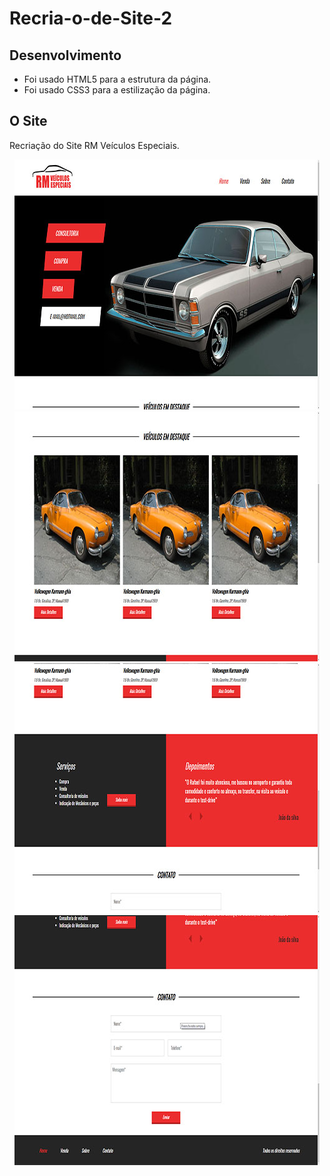 # Recria-o-de-Site-2
## Desenvolvimento
* Foi usado HTML5 para a estrutura da página.
* Foi usado CSS3 para a estilização da página.
## O Site
Recriação do Site RM Veículos Especiais.

<p align="center"> <img src="https://github.com/DarlanNoetzold/Recria-o-de-Site-2/blob/master/RM_Veiculos.jpg" /> <img src="https://github.com/DarlanNoetzold/Recria-o-de-Site-2/blob/master/RM_Veiculos2.jpg" /> <img src="https://github.com/DarlanNoetzold/Recria-o-de-Site-2/blob/master/RM_Veiculos3.jpg" /> <img src="https://github.com/DarlanNoetzold/Recria-o-de-Site-2/blob/master/RM_Veiculos4.jpg" /> </p>
